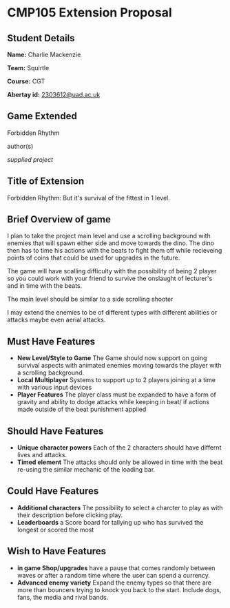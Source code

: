 # CMP105 Extension Proposal

## Student Details

**Name:** Charlie Mackenzie

**Team:** Squirtle

**Course:** CGT

**Abertay id:** 2303612@uad.ac.uk

## Game Extended

Forbidden Rhythm

author(s)

_supplied project_ 

## Title of Extension

Forbidden Rhythm: But it's survival of the fittest in 1 level.

## Brief Overview of game 

I plan to take the project main level and use a scrolling background with enemies that will spawn either side and move towards the dino. The dino then has to time his actions with the beats to fight them off while recieveing points of coins that could be used for upgrades in the future.

The game will have scalling difficulty with the possibility of being 2 player so you could work with your friend to survive the onslaught of lecturer's and in time with the beats.

The main level should be similar to a side scrolling shooter 

I may extend the enemies to be of different types with different abilities or attacks maybe even aerial attacks.



## Must Have Features

* **New Level/Style to Game** The Game should now support on going survival aspects with animated enemies moving towards the player with a scrolling background. 
* **Local Multiplayer** Systems to support up to 2 players joining at a time with various input devices
* **Player Features** The player class must be expanded to have a form of gravity and ability to dodge attacks while keeping in beat/ if actions made outside of the beat punishment applied 


## Should Have Features

* **Unique character powers** Each of the 2 characters should have differnt lives and attacks.
* **Timed element** The attacks should only be allowed in time with the beat re-using the similar mechanic of the loading bar.

## Could Have Features

* **Additional characters**  The possibility to select a charcter to play as with their description before clicking play.
* **Leaderboards** a Score board for tallying up who has survived the longest or scored the most

## Wish to Have Features

* **in game Shop/upgrades** have a pause that comes randomly between waves or after a random time where the user can spend a currency.
* **Advanced enemy variety** Expand the enemy types so that there are more than bouncers trying to knock you back to the start. Include dogs, fans, the media and rival bands.

